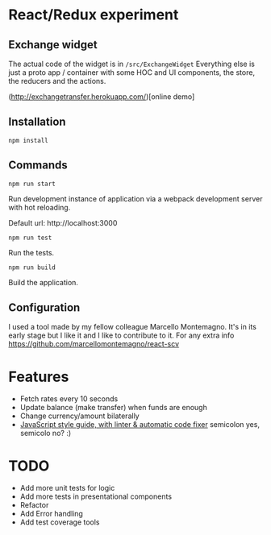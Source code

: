# React/Redux experiment
## Exchange widget

The actual code of the widget is in
`/src/ExchangeWidget`
Everything else is just a proto app / container with some HOC and UI components, the store, the reducers and the actions.

(http://exchangetransfer.herokuapp.com/)[online demo]

## Installation

`npm install`

## Commands

`npm run start`

Run development instance of application via a webpack development server with hot reloading.

Default url: http://localhost:3000

`npm run test`

Run the tests.

`npm run build`

Build the application.

## Configuration
I used a tool made by my fellow colleague Marcello Montemagno. It's in its early stage but I like it and I like to contribute to it.
For any extra info https://github.com/marcellomontemagno/react-scv

# Features
- Fetch rates every 10 seconds
- Update balance (make transfer) when funds are enough
- Change currency/amount bilaterally
- [JavaScript style guide, with linter & automatic code fixer](https://standardjs.com) semicolon yes, semicolo no? :)

# TODO
- Add more unit tests for logic
- Add more tests in presentational components
- Refactor
- Add Error handling
- Add test coverage tools

